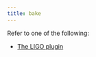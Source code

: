 ```yaml
---
title: bake
---
```


Refer to one of the following:
- [The LIGO plugin](/docs/plugins/plugin-flextesa)